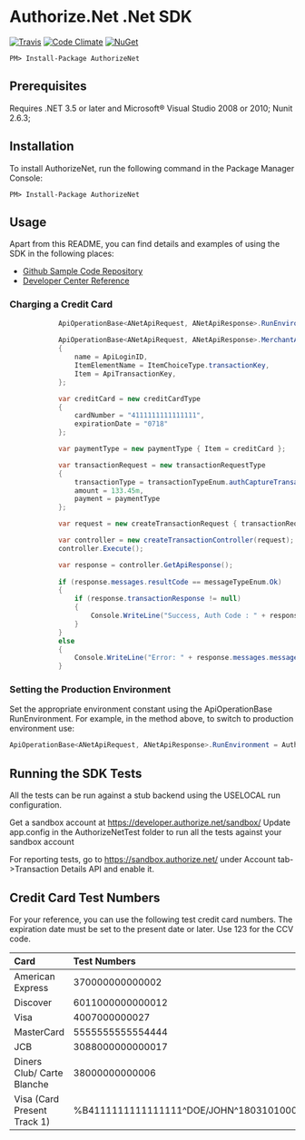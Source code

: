 ﻿# Authorize.Net .Net SDK

[![Travis](https://img.shields.io/travis/AuthorizeNet/sdk-dotnet/master.svg)](https://travis-ci.org/AuthorizeNet/sdk-dotnet)
[![Code Climate](https://codeclimate.com/github/AuthorizeNet/sdk-dotnet/badges/gpa.svg)](https://codeclimate.com/github/AuthorizeNet/sdk-dotnet)
[![NuGet](https://badge.fury.io/nu/authorizenet.svg)](https://www.nuget.org/packages/authorizenet)

`PM> Install-Package AuthorizeNet`



## Prerequisites

Requires .NET 3.5 or later and Microsoft&reg; Visual Studio 2008 or 2010; Nunit 2.6.3;


## Installation
To install AuthorizeNet, run the following command in the Package Manager Console:

`PM> Install-Package AuthorizeNet`


## Usage
Apart from this README, you can find details and examples of using the SDK in the following places:  

- [Github Sample Code Repository](https://github.com/AuthorizeNet/sample-code-csharp)
- [Developer Center Reference](http://developer.authorize.net/api/reference/index.html)  

### Charging a Credit Card
```csharp
            ApiOperationBase<ANetApiRequest, ANetApiResponse>.RunEnvironment = AuthorizeNet.Environment.SANDBOX; 
            
            ApiOperationBase<ANetApiRequest, ANetApiResponse>.MerchantAuthentication = new merchantAuthenticationType()
            {
                name = ApiLoginID,
                ItemElementName = ItemChoiceType.transactionKey,
                Item = ApiTransactionKey,
            };

            var creditCard = new creditCardType
            {
                cardNumber = "4111111111111111",
                expirationDate = "0718"
            };

            var paymentType = new paymentType { Item = creditCard };

            var transactionRequest = new transactionRequestType
            {
                transactionType = transactionTypeEnum.authCaptureTransaction.ToString(),
                amount = 133.45m,
                payment = paymentType
            };

            var request = new createTransactionRequest { transactionRequest = transactionRequest };

            var controller = new createTransactionController(request);
            controller.Execute();

            var response = controller.GetApiResponse();
            
            if (response.messages.resultCode == messageTypeEnum.Ok)
            {
                if (response.transactionResponse != null)
                {
                    Console.WriteLine("Success, Auth Code : " + response.transactionResponse.authCode);
                }
            }
            else
            {
                Console.WriteLine("Error: " + response.messages.message[0].code + "  " + response.messages.message[0].text);
            }
```

### Setting the Production Environment
Set the appropriate environment constant using the ApiOperationBase RunEnvironment.  For example, in the method above, to switch to production environment use:
```csharp
ApiOperationBase<ANetApiRequest, ANetApiResponse>.RunEnvironment = AuthorizeNet.Environment.PRODUCTION;
```  


## Running the SDK Tests

All the tests can be run against a stub backend using the USELOCAL run configuration.

Get a sandbox account at https://developer.authorize.net/sandbox/
Update app.config in the AuthorizeNetTest folder to run all the tests against your sandbox account

For reporting tests, go to https://sandbox.authorize.net/ under Account tab->Transaction Details API and enable it.


## Credit Card Test Numbers

For your reference, you can use the following test credit card numbers.
The expiration date must be set to the present date or later. Use 123 for
the CCV code.

| Card                        | Test Numbers                                                 |
| :-------------------------- | :----------------------------------------------------------- |
| American Express            | 370000000000002                                              |
| Discover                    | 6011000000000012                                             |
| Visa                        | 4007000000027                                                |
| MasterCard                  | 5555555555554444                                             |
| JCB                         | 3088000000000017                                             |
| Diners Club/ Carte Blanche  | 38000000000006                                               |
| Visa (Card Present Track 1) | %B4111111111111111^DOE/JOHN^1803101000000000020000831000000? |


